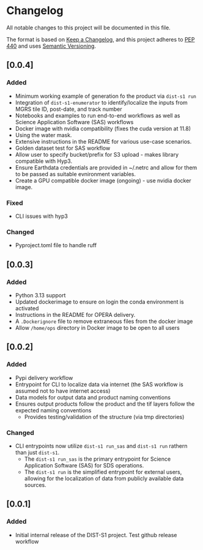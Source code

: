 # Changelog

All notable changes to this project will be documented in this file.

The format is based on [Keep a Changelog](https://keepachangelog.com/en/1.0.0/),
and this project adheres to [PEP 440](https://www.python.org/dev/peps/pep-0440/)
and uses [Semantic Versioning](https://semver.org/spec/v2.0.0.html).

## [0.0.4]

### Added 
- Minimum working example of generation fo the product via `dist-s1 run`
- Integration of `dist-s1-enumerator` to identify/localize the inputs from MGRS tile ID, post-date, and track number
- Notebooks and examples to run end-to-end workflows as well as Science Application Software (SAS) workflows
- Docker image with nvidia compatibility (fixes the cuda version at 11.8)
- Using the water mask.
- Extensive instructions in the README for various use-case scenarios.
- Golden dataset test for SAS workflow
- Allow user to specify bucket/prefix for S3 upload - makes library compatible with Hyp3.
- Ensure Earthdata credentials are provided in ~/.netrc and allow for them to be passed as suitable evnironment variables.
- Create a GPU compatible docker image (ongoing) - use nvidia docker image.

### Fixed
* CLI issues with hyp3 

### Changed
- Pyproject.toml file to handle ruff

## [0.0.3]

### Added

- Python 3.13 support
- Updated dockerimage to ensure on login the conda environment is activated
- Instructions in the README for OPERA delivery.
- A `.Dockerignore` file to remove extraneous files from the docker image
- Allow `/home/ops` directory in Docker image to be open to all users

## [0.0.2]

### Added

- Pypi delivery workflow
- Entrypoint for CLI to localize data via internet (the SAS workflow is assumed not to have internet access)
- Data models for output data and product naming conventions
- Ensures output products follow the product and the tif layers follow the expected naming conventions
  - Provides testing/validation of the structure (via tmp directories)

### Changed

- CLI entrypoints now utilize `dist-s1 run_sas` and `dist-s1 run` rathern than just `dist-s1`. 
  - The `dist-s1 run_sas` is the primary entrypoint for Science Application Software (SAS) for SDS operations. 
  - The `dist-s1 run` is the simplified entrypoint for external users, allowing for the localization of data from publicly available data sources.

## [0.0.1]

### Added

- Initial internal release of the DIST-S1 project. Test github release workflow
